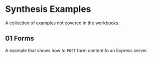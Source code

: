 # Synthesis Examples

A collection of examples not covered in the workbooks.

## 01 Forms

A example that shows how to `POST` form content to an Express server.
